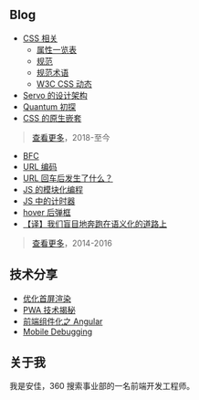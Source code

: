 ## Blog

- [CSS 相关](https://github.com/anjia/blog/labels/css)
    - [属性一览表](https://github.com/anjia/blog/issues/20)
    - [规范](https://github.com/anjia/blog/issues/17)
    - [规范术语](https://github.com/anjia/blog/issues/18)
    - [W3C CSS 动态](https://github.com/anjia/blog/issues/19)
- [Servo 的设计架构](https://github.com/anjia/blog/issues/3)
- [Quantum 初探](https://github.com/anjia/blog/issues/2)
- [CSS 的原生嵌套](https://github.com/anjia/blog/issues/1)

> [查看更多](https://github.com/anjia/blog/issues)，2018-至今

- [BFC](http://anjia.github.io/2015/11/24/css_bfc/)
- [URL 编码](http://anjia.github.io/2015/04/15/jsURIEncode/)
- [URL 回车后发生了什么？](http://anjia.github.io/2014/08/13/webUrl/)
- [JS 的模块化编程](http://anjia.github.io/2015/05/15/js_module_1_basic/)
- [JS 中的计时器](http://anjia.github.io/2015/04/18/js_timer/)
- [hover 后弹框](http://anjia.github.io/2015/01/30/code_hover_pop/)
- [【译】我们盲目地奔跑在语义化的道路上](http://www.cnblogs.com/figure79/p/3506350.html)

> [查看更多](http://anjia.github.io/)，2014-2016

## 技术分享

- [优化首屏渲染](https://ppt.baomitu.com/d/b07ccafd#/1)
- [PWA 技术揭秘](https://ppt.baomitu.com/d/569cf4e7#/1)
- [前端组件化之 Angular](https://ppt.baomitu.com/d/b825c5a2)
- [Mobile Debugging](https://ppt.baomitu.com/d/70c89f08)

## 关于我

我是安佳，360 搜索事业部的一名前端开发工程师。
